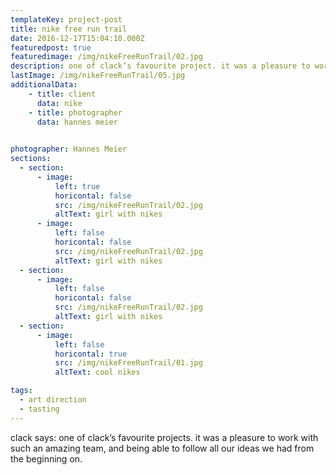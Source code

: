```yaml
---
templateKey: project-post
title: nike free run trail
date: 2016-12-17T15:04:10.000Z
featuredpost: true
featuredimage: /img/nikeFreeRunTrail/02.jpg
description: one of clack’s favourite project. it was a pleasure to work with such an amazing team, and being able to follow all our ideas we had from the beginning on.
lastImage: /img/nikeFreeRunTrail/05.jpg
additionalData:
    - title: client
      data: nike
    - title: photographer
      data: hannes meier

      
photographer: Hannes Meier
sections:
  - section:
      - image:
          left: true
          horicontal: false
          src: /img/nikeFreeRunTrail/02.jpg
          altText: girl with nikes
      - image:
          left: false
          horicontal: false
          src: /img/nikeFreeRunTrail/02.jpg
          altText: girl with nikes
  - section:
      - image:
          left: false
          horicontal: false
          src: /img/nikeFreeRunTrail/02.jpg
          altText: girl with nikes
  - section:
      - image:
          left: false
          horicontal: true
          src: /img/nikeFreeRunTrail/01.jpg
          altText: cool nikes

tags:
  - art direction
  - tasting
---
```


clack says: one of clack’s favourite projects. it was a pleasure to work with such an amazing team, and being able to follow all our ideas we had from the beginning on.